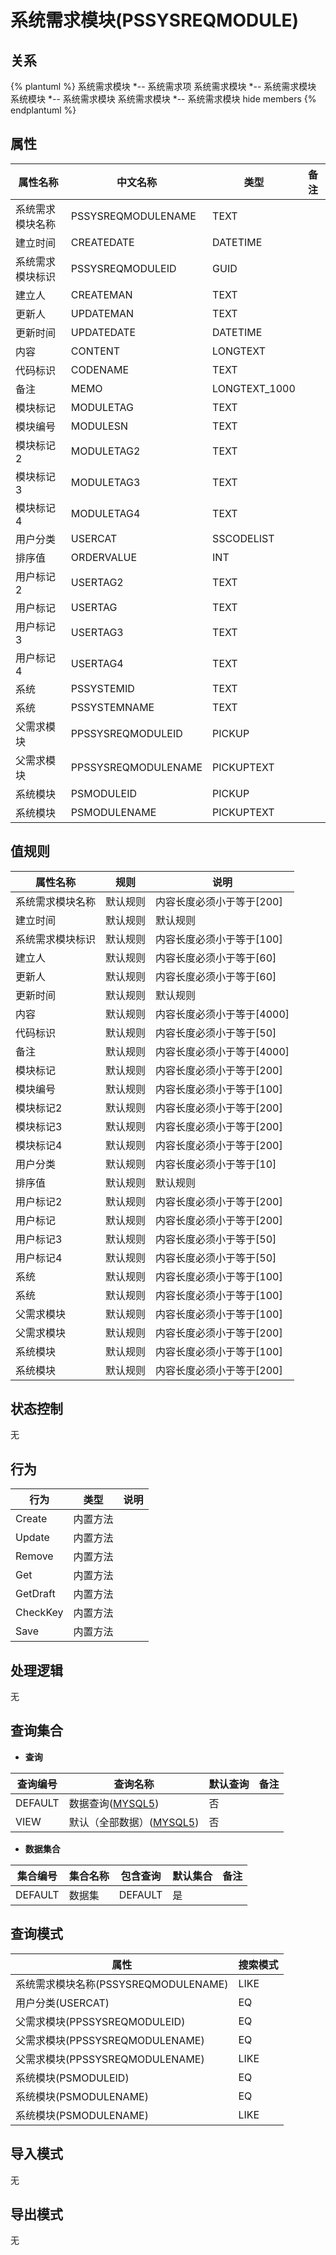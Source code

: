 # 系统需求模块(PSSYSREQMODULE)

  

## 关系
{% plantuml %}
系统需求模块 *-- 系统需求项 
系统需求模块 *-- 系统需求模块 
系统模块 *-- 系统需求模块 
系统需求模块 *-- 系统需求模块 
hide members
{% endplantuml %}

## 属性

| 属性名称        |    中文名称    | 类型     |  备注  |
| --------   |------------| -----   |  -------- | 
|系统需求模块名称|PSSYSREQMODULENAME|TEXT|&nbsp;|
|建立时间|CREATEDATE|DATETIME|&nbsp;|
|系统需求模块标识|PSSYSREQMODULEID|GUID|&nbsp;|
|建立人|CREATEMAN|TEXT|&nbsp;|
|更新人|UPDATEMAN|TEXT|&nbsp;|
|更新时间|UPDATEDATE|DATETIME|&nbsp;|
|内容|CONTENT|LONGTEXT|&nbsp;|
|代码标识|CODENAME|TEXT|&nbsp;|
|备注|MEMO|LONGTEXT_1000|&nbsp;|
|模块标记|MODULETAG|TEXT|&nbsp;|
|模块编号|MODULESN|TEXT|&nbsp;|
|模块标记2|MODULETAG2|TEXT|&nbsp;|
|模块标记3|MODULETAG3|TEXT|&nbsp;|
|模块标记4|MODULETAG4|TEXT|&nbsp;|
|用户分类|USERCAT|SSCODELIST|&nbsp;|
|排序值|ORDERVALUE|INT|&nbsp;|
|用户标记2|USERTAG2|TEXT|&nbsp;|
|用户标记|USERTAG|TEXT|&nbsp;|
|用户标记3|USERTAG3|TEXT|&nbsp;|
|用户标记4|USERTAG4|TEXT|&nbsp;|
|系统|PSSYSTEMID|TEXT|&nbsp;|
|系统|PSSYSTEMNAME|TEXT|&nbsp;|
|父需求模块|PPSSYSREQMODULEID|PICKUP|&nbsp;|
|父需求模块|PPSSYSREQMODULENAME|PICKUPTEXT|&nbsp;|
|系统模块|PSMODULEID|PICKUP|&nbsp;|
|系统模块|PSMODULENAME|PICKUPTEXT|&nbsp;|

## 值规则
| 属性名称    | 规则    |  说明  |
| --------   |------------| ----- | 
|系统需求模块名称|默认规则|内容长度必须小于等于[200]|
|建立时间|默认规则|默认规则|
|系统需求模块标识|默认规则|内容长度必须小于等于[100]|
|建立人|默认规则|内容长度必须小于等于[60]|
|更新人|默认规则|内容长度必须小于等于[60]|
|更新时间|默认规则|默认规则|
|内容|默认规则|内容长度必须小于等于[4000]|
|代码标识|默认规则|内容长度必须小于等于[50]|
|备注|默认规则|内容长度必须小于等于[4000]|
|模块标记|默认规则|内容长度必须小于等于[200]|
|模块编号|默认规则|内容长度必须小于等于[100]|
|模块标记2|默认规则|内容长度必须小于等于[200]|
|模块标记3|默认规则|内容长度必须小于等于[200]|
|模块标记4|默认规则|内容长度必须小于等于[200]|
|用户分类|默认规则|内容长度必须小于等于[10]|
|排序值|默认规则|默认规则|
|用户标记2|默认规则|内容长度必须小于等于[200]|
|用户标记|默认规则|内容长度必须小于等于[200]|
|用户标记3|默认规则|内容长度必须小于等于[50]|
|用户标记4|默认规则|内容长度必须小于等于[50]|
|系统|默认规则|内容长度必须小于等于[100]|
|系统|默认规则|内容长度必须小于等于[100]|
|父需求模块|默认规则|内容长度必须小于等于[100]|
|父需求模块|默认规则|内容长度必须小于等于[200]|
|系统模块|默认规则|内容长度必须小于等于[100]|
|系统模块|默认规则|内容长度必须小于等于[200]|

## 状态控制

无


## 行为
| 行为    | 类型    |  说明  |
| --------   |------------| ----- | 
|Create|内置方法|&nbsp;|
|Update|内置方法|&nbsp;|
|Remove|内置方法|&nbsp;|
|Get|内置方法|&nbsp;|
|GetDraft|内置方法|&nbsp;|
|CheckKey|内置方法|&nbsp;|
|Save|内置方法|&nbsp;|

## 处理逻辑
无

## 查询集合

* **查询**

| 查询编号 | 查询名称       | 默认查询 |   备注|
| --------  | --------   | --------   | ----- |
|DEFAULT|数据查询([MYSQL5](../../appendix/query_MYSQL5.md#PSSysReqModule_Default))|否|&nbsp;|
|VIEW|默认（全部数据）([MYSQL5](../../appendix/query_MYSQL5.md#PSSysReqModule_View))|否|&nbsp;|

* **数据集合**

| 集合编号 | 集合名称   |  包含查询  | 默认集合 |   备注|
| --------  | --------   | -------- | --------   | ----- |
|DEFAULT|数据集|DEFAULT|是|&nbsp;|

## 查询模式
| 属性      |    搜索模式     |
| --------   |------------|
|系统需求模块名称(PSSYSREQMODULENAME)|LIKE|
|用户分类(USERCAT)|EQ|
|父需求模块(PPSSYSREQMODULEID)|EQ|
|父需求模块(PPSSYSREQMODULENAME)|EQ|
|父需求模块(PPSSYSREQMODULENAME)|LIKE|
|系统模块(PSMODULEID)|EQ|
|系统模块(PSMODULENAME)|EQ|
|系统模块(PSMODULENAME)|LIKE|

## 导入模式
无


## 导出模式
无
